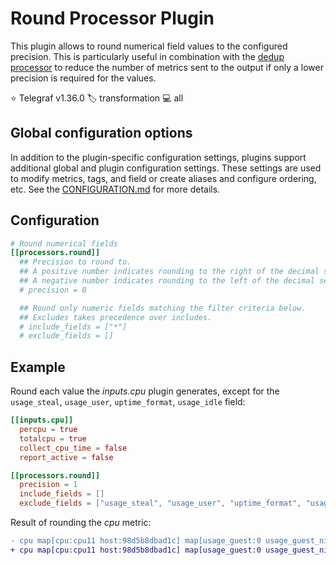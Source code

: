 # Round Processor Plugin

This plugin allows to round numerical field values to the configured precision.
This is particularly useful in combination with the [dedup processor][dedup]
to reduce the number of metrics sent to the output if only a lower precision
is required for the values.

⭐ Telegraf v1.36.0
🏷️ transformation
💻 all

[dedup]: /plugins/processors/dedup/README.md

## Global configuration options <!-- @/docs/includes/plugin_config.md -->

In addition to the plugin-specific configuration settings, plugins support
additional global and plugin configuration settings. These settings are used to
modify metrics, tags, and field or create aliases and configure ordering, etc.
See the [CONFIGURATION.md][CONFIGURATION.md] for more details.

[CONFIGURATION.md]: ../../../docs/CONFIGURATION.md#plugins

## Configuration

```toml @sample.conf
# Round numerical fields
[[processors.round]]
  ## Precision to round to.
  ## A positive number indicates rounding to the right of the decimal separator (i.e. the fractional part).
  ## A negative number indicates rounding to the left of the decimal separator.
  # precision = 0

  ## Round only numeric fields matching the filter criteria below.
  ## Excludes takes precedence over includes.
  # include_fields = ["*"]
  # exclude_fields = []
```

## Example

Round each value the _inputs.cpu_ plugin generates, except for the
`usage_steal`, `usage_user`, `uptime_format`, `usage_idle` field:

```toml
[[inputs.cpu]]
  percpu = true
  totalcpu = true
  collect_cpu_time = false
  report_active = false

[[processors.round]]
  precision = 1
  include_fields = []
  exclude_fields = ["usage_steal", "usage_user", "uptime_format", "usage_idle" ]
```

Result of rounding the _cpu_ metric:

```diff
- cpu map[cpu:cpu11 host:98d5b8dbad1c] map[usage_guest:0 usage_guest_nice:0 usage_idle:94.3999999994412 usage_iowait:0 usage_irq:0.1999999999998181 usage_nice:0 usage_softirq:0.20000000000209184 usage_steal:0 usage_system:1.2000000000080036 usage_user:4.000000000014552]
+ cpu map[cpu:cpu11 host:98d5b8dbad1c] map[usage_guest:0 usage_guest_nice:0 usage_idle:94.4 usage_iowait:0 usage_irq:0.2 usage_nice:0 usage_softirq:0.2 usage_steal:0 usage_system:1.2 usage_user:4.0]
```
